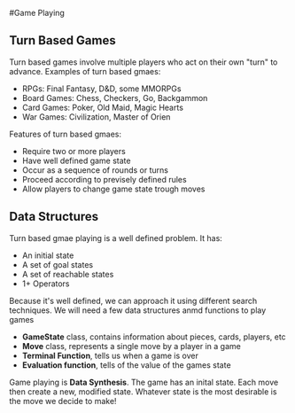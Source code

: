 #Game Playing

## Turn Based Games

Turn based games involve multiple players who act on their own "turn" to advance. Examples of turn based gmaes:

* RPGs: Final Fantasy, D&D, some MMORPGs
* Board Games: Chess, Checkers, Go, Backgammon
* Card Games: Poker, Old Maid, Magic Hearts
* War Games: Civilization, Master of Orien

Features of turn based gmaes:

* Require two or more players
* Have well defined game state
* Occur as a sequence of rounds or turns
* Proceed according to previsely defined rules
* Allow players to change game state trough moves

## Data Structures

Turn based gmae playing is a well defined problem. It has:

* An initial state
* A set of goal states
* A set of reachable states
* 1+ Operators

Because it's well defined, we can approach it using different search techniques. We will need a few data structures anmd functions to play games

* __GameState__ class, contains information about pieces, cards, players, etc
* __Move__ class, represents a single move by a player in a game
* __Terminal Function__, tells us when a game is over
* __Evaluation function__, tells of the value of the games state

Game playing is __Data Synthesis__. The game has an inital state. Each move then create a new, modified state. Whatever state is the most desirable is the move we decide to make!